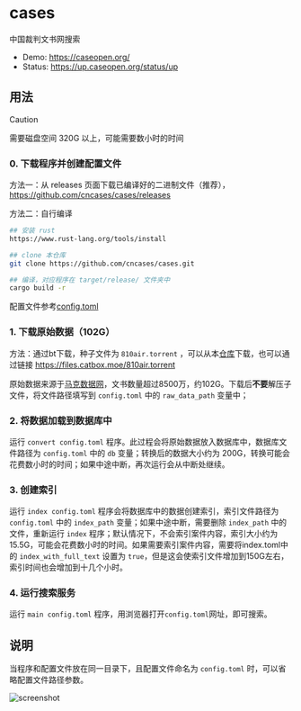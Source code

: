 # cases

中国裁判文书网搜索

- Demo: https://caseopen.org/
- Status: https://up.caseopen.org/status/up

## 用法

> [!CAUTION]
> 需要磁盘空间 320G 以上，可能需要数小时的时间


### 0. 下载程序并创建配置文件

方法一：从 releases 页面下载已编译好的二进制文件（推荐），https://github.com/cncases/cases/releases

方法二：自行编译

```bash
## 安装 rust
https://www.rust-lang.org/tools/install

## clone 本仓库
git clone https://github.com/cncases/cases.git

## 编译，对应程序在 target/release/ 文件夹中
cargo build -r 
```

配置文件参考[config.toml](./config.toml)

### 1. 下载原始数据（102G）

方法：通过bt下载，种子文件为 `810air.torrent` ，可以从本[仓库](./810air.torrent)下载，也可以通过链接 https://files.catbox.moe/810air.torrent

原始数据来源于[马克数据网](https://www.macrodatas.cn/article/1147471898)，文书数量超过8500万，约102G。下载后**不要**解压子文件，将文件路径填写到 `config.toml` 中的 `raw_data_path` 变量中；

### 2. 将数据加载到数据库中

运行 `convert config.toml` 程序。此过程会将原始数据放入数据库中，数据库文件路径为 `config.toml` 中的 `db` 变量；转换后的数据大小约为 200G，转换可能会花费数小时的时间；如果中途中断，再次运行会从中断处继续。

### 3. 创建索引
运行 `index config.toml` 程序会将数据库中的数据创建索引，索引文件路径为 `config.toml` 中的 `index_path` 变量；如果中途中断，需要删除 `index_path` 中的文件，重新运行 `index` 程序；默认情况下，不会索引案件内容，索引大小约为 15.5G，可能会花费数小时的时间。如果需要索引案件内容，需要将index.toml中的 `index_with_full_text` 设置为 `true`，但是这会使索引文件增加到150G左右，索引时间也会增加到十几个小时。

### 4. 运行搜索服务
运行 `main config.toml` 程序，用浏览器打开`config.toml`网址，即可搜索。

## 说明

当程序和配置文件放在同一目录下，且配置文件命名为 `config.toml` 时，可以省略配置文件路径参数。

![screenshot](Screenshot.png)
